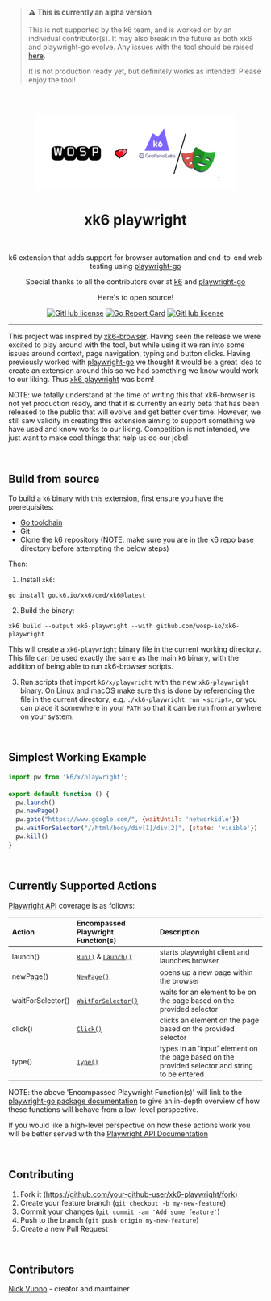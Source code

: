> #### ⚠️ This is currently an alpha version
>
> This is not supported by the k6 team, and is worked on by an individual contributor(s).
> It may also break in the future as both xk6 and playwright-go evolve.
> Any issues with the tool should be raised [here](https://github.com/nicholasvuono/xk6-playwright/issues).
>
>It is not production ready yet, but definitely works as intended! Please enjoy the tool! 

<br><br>
<div align="center">
   <img src="images/xk6_logo.PNG" width="400" alt="pdq"/><br>
   <h1><b>xk6 playwright</b></h1><br>
   <p>k6 extension that adds support for browser automation and end-to-end web testing using <a href="https://github.com/mxschmitt/playwright-go" target="_blank">playwright-go</a></p>
   <p>Special thanks to all the contributors over at <a href="https://github.com/grafana/k6/graphs/contributors" target="_blank">k6</a> and <a href="https://github.com/mxschmitt/playwright-go/graphs/contributors" target="_blank">playwright-go</a>
   <p>Here's to open source!</p>

   <a href="https://github.com/nicholasvuono/xk6-playwright/releases"><img alt="GitHub license" src="https://img.shields.io/badge/release-v0.1.1-blue"></a>
   <a href="https://goreportcard.com/report/github.com/wosp-io/xk6-playwright"><img src="https://goreportcard.com/badge/github.com/wosp-io/xk6-playwright" alt="Go Report Card"></a>
   <a href="https://github.com/wosp-io/xk6-playwright/blob/main/LICENSE"><img alt="GitHub license" src="https://img.shields.io/github/license/wosp-io/xk6-playwright?color=red"></a>
</div>



----
This project was inspired by <a href="https://github.com/grafana/xk6-browser" target="_blank">xk6-browser</a>. Having seen the release we were excited to play around with the tool, but while using it we ran into some issues around context, page navigation, typing and button clicks. Having previously worked with <a href="https://github.com/mxschmitt/playwright-go" target="_blank">playwright-go</a> we thought it would be a great idea to create an extension around this so we had something we know would work to our liking. Thus <a href="https://github.com/wosp-io/xk6-playwright" target="_blank">xk6 playwright</a> was born!

NOTE: we totally understand at the time of writing this that xk6-browser is not yet production ready, and that it is currently an early beta that has been released to the public that will evolve and get better over time. However, we still saw validity in creating this extension aiming to support something we have used and know works to our liking. Competition is not intended, we just want to make cool things that help us do our jobs!

</br>

## Build from source

To build a `k6` binary with this extension, first ensure you have the prerequisites:

- [Go toolchain](https://go101.org/article/go-toolchain.html)
- Git
- Clone the k6 repository (NOTE: make sure you are in the k6 repo base directory before attempting the below steps)

Then:

1. Install `xk6`:
  ```shell
  go install go.k6.io/xk6/cmd/xk6@latest
  ```

2. Build the binary:
  ```shell
  xk6 build --output xk6-playwright --with github.com/wosp-io/xk6-playwright
  ```

  This will create a `xk6-playwright` binary file in the current working directory. This file can be used exactly the same as the main `k6` binary, with the addition of being able to run xk6-browser scripts.

3. Run scripts that import `k6/x/playwright` with the new `xk6-playwright` binary. On Linux and macOS make sure this is done by referencing the file in the current directory, e.g. `./xk6-playwright run <script>`, or you can place it somewhere in your `PATH` so that it can be run from anywhere on your system.

</br>

## Simplest Working Example

```JavaScript
import pw from 'k6/x/playwright';

export default function () {
  pw.launch()
  pw.newPage()
  pw.goto("https://www.google.com/", {waitUntil: 'networkidle'})
  pw.waitForSelector("//html/body/div[1]/div[2]", {state: 'visible'})
  pw.kill()
}
```

</br>

## Currently Supported Actions

[Playwright API](https://playwright.dev/docs/api/class-playwright) coverage is as follows:

| Action | Encompassed Playwright Function(s) | Description |
|   :---   | :--- | :--- |
| launch() | [`Run()`](https://pkg.go.dev/github.com/mxschmitt/playwright-go#Run) & [`Launch()`](https://pkg.go.dev/github.com/mxschmitt/playwright-go#BrowserType.Launch) | starts playwright client and launches browser|
| newPage() | [`NewPage()`](https://pkg.go.dev/github.com/mxschmitt/playwright-go#Browser.NewPage) | opens up a new page within the browser |
| waitForSelector() | [`WaitForSelector()`](https://pkg.go.dev/github.com/mxschmitt/playwright-go#Page.WaitForSelector) | waits for an element to be on the page based on the provided selector |
| click() | [`Click()`](https://pkg.go.dev/github.com/mxschmitt/playwright-go#Page.Click) | clicks an element on the page based on the provided selector |
| type() | [`Type()`](https://pkg.go.dev/github.com/mxschmitt/playwright-go#Page.Type) | types in an 'input' element on the page based on the provided selector and string to be entered|

NOTE: the above 'Encompassed Playwright Function(s)' will link to the [playwright-go package documentation](https://pkg.go.dev/github.com/mxschmitt/playwright-go#section-readme) to give an in-depth overview of how these functions will behave from a low-level perspective. 

If you would like a high-level perspective on how these actions work you will be better served with the [Playwright API Documentation](https://playwright.dev/docs/api/class-playwright) 

</br>

## Contributing

1. Fork it (<https://github.com/your-github-user/xk6-playwright/fork>)
2. Create your feature branch (`git checkout -b my-new-feature`)
3. Commit your changes (`git commit -am 'Add some feature'`)
4. Push to the branch (`git push origin my-new-feature`)
5. Create a new Pull Request

</br>

## Contributors

[Nick Vuono](https://github.com/nicholasvuono) - creator and maintainer
